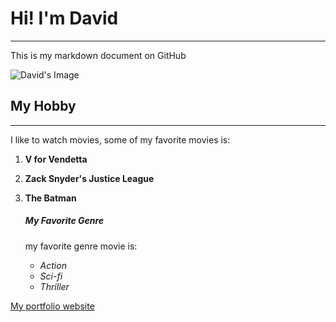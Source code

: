 # Hi! I'm David

___ 
This is my markdown document on GitHub

![David's Image](https://cdn.discordapp.com/attachments/919804526440120360/1162122203043737680/IMG_9918_3x4.jpg?ex=653ac9a4&is=652854a4&hm=75bd10b36ebc8a25949f52ab52ba4eb0c9f8e6c6f7c4869c716b8b69e3da6d28&)


## My Hobby
___
I like to watch movies, some of my favorite movies is:
1. **V for Vendetta**
2. **Zack Snyder's Justice League**
3. **The Batman**

    ##### My Favorite Genre
    my favorite genre movie is:
    - _Action_
    - _Sci-fi_
    - _Thriller_

[My portfolio website](davidwahyuds.wordpress.com)